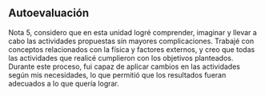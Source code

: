 ## Autoevaluación
Nota 5, considero que en esta unidad logré comprender, imaginar y llevar a cabo las actividades propuestas sin mayores complicaciones. Trabajé con conceptos relacionados con la física y factores externos, 
y creo que todas las actividades que realicé cumplieron con los objetivos planteados. Durante este proceso, fui capaz de aplicar cambios en las actividades según mis necesidades, lo que permitió que los resultados 
fueran adecuados a lo que quería lograr.
